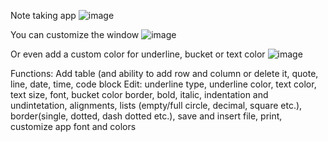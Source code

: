 Note taking app
![image](https://github.com/user-attachments/assets/9fc85efb-2b3e-457c-a0d9-5ff350828db8)

You can customize the window
![image](https://github.com/user-attachments/assets/8f8ccf70-8e28-4c48-9cb7-ff91526b956c)


Or even add a custom color for underline, bucket or text color
![image](https://github.com/user-attachments/assets/7b4ffd8b-13e7-43a6-85d9-6b8f2ac26a1c)

Functions: Add table (and ability to add row and column or delete it, quote, line, date, time, code block
Edit: underline type, underline color, text color, text size, font, bucket color
border, bold, italic, indentation and undintetation, alignments, lists (empty/full circle, decimal, square etc.), border(single, dotted, dash dotted etc.),
save and insert file, print, customize app font and colors
